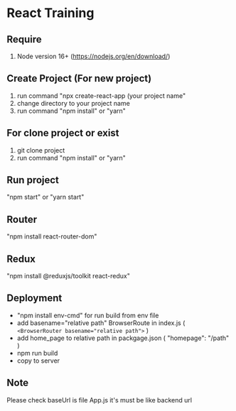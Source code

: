 # React Training

## Require
1. Node version 16+ (https://nodejs.org/en/download/)


## Create Project (For new project)

1. run command "npx create-react-app (your project name"
2. change directory to your project name
3. run command "npm install" or "yarn"

## For clone project or exist
1. git clone project
2. run command "npm install" or "yarn"


## Run project

"npm start" or "yarn start"

## Router

"npm install react-router-dom"

## Redux
"npm install @reduxjs/toolkit react-redux"

## Deployment
- "npm install env-cmd" for run build from env file
- add basename="relative path" BrowserRoute in index.js ( ```<BrowserRouter basename="relative path">``` )
- add home_page to relative path in packgage.json (  "homepage": "/path" )
- npm run build 
- copy to server

## Note
Please check baseUrl is file App.js it's must be like backend url